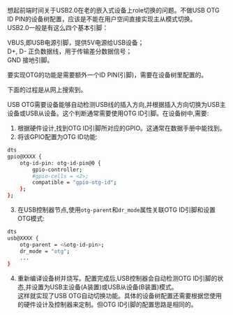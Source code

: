 想起前端时间关于USB2.0在老的嵌入式设备上role切换的问题。不做USB OTG ID PIN的设备树配置，应该是不能在用户空间直接实现主从模式切换。  
USB2.0一般是有这么四个基本引脚：  

VBUS,即USB电源引脚，提供5V电源给USB设备；  
D+, D- 正负数据线，用于传输差分数据信号；  
GND 接地引脚。  

要实现OTG的功能是需要额外一个ID PIN(引脚)，需要在设备树里配置的。 


下面的过程是从网上搜索到。  

USB OTG需要设备能够自动检测USB线的插入方向,并根据插入方向切换为USB主设备或USB从设备。这个判断通常需要使用OTG ID引脚。在设备树中,需要:  
1. 根据硬件设计,找到OTG ID引脚所对应的GPIO。这通常在数据手册中能找到。  
2. 将该GPIO配置为OTG ID功能:
```bash
dts
gpio@XXXX {
    otg-id-pin: otg-id-pin@0 {
        gpio-controller;
        #gpio-cells = <2>;
        compatible = "gpio-otg-id";         
    };
};
```
3. 在USB控制器节点,使用`otg-parent`和`dr_mode`属性关联OTG ID引脚和设置OTG模式:
```bash
dts 
usb@XXXX {
    otg-parent = <&otg-id-pin>;
    dr_mode = "otg";
    ...
}
```
4. 重新编译设备树并烧写。配置完成后,USB控制器会自动检测OTG ID引脚的状态,并设置为USB主设备(A装置)或USB从设备(B装置)模式。  
这样就实现了USB OTG自动切换功能。具体的设备树配置还需要根据您使用的硬件设计及控制器来定制。但OTG ID引脚的配置思路是相同的。
